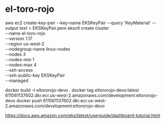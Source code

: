# el-toro-rojo


aws ec2 create-key-pair --key-name EKSKeyPair --query 'KeyMaterial' --output text > EKSKeyPair.pem
eksctl create cluster \
--name el-toro-rojo \
--version 1.17 \
--region us-west-2 \
--nodegroup-name linux-nodes \
--nodes 3 \
--nodes-min 1 \
--nodes-max 4 \
--ssh-access \
--ssh-public-key EKSKeyPair \
--managed




docker build -t eltororojo-devo .
docker tag eltororojo-devo:latest 611061137602.dkr.ecr.us-west-2.amazonaws.com/development:eltororojo-devo
docker push 611061137602.dkr.ecr.us-west-2.amazonaws.com/development:eltororojo-devo


https://docs.aws.amazon.com/eks/latest/userguide/dashboard-tutorial.html


